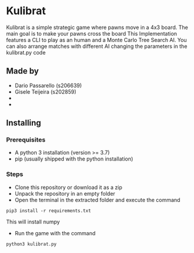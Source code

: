 # Kulibrat
Kulibrat is a simple strategic game where pawns move in a 4x3 board. The main goal is to make your pawns cross the board
This Implementation features a CLI to play as an human and a Monte Carlo Tree Search AI. You can also arrange
matches with different AI changing the parameters in the kulibrat.py code
## Made by
* Dario Passarello (s206639)
* Gisele Teijeira (s202859)
*
*

## Installing
### Prerequisites
* A python 3 installation (version >= 3.7)
* pip (usually shipped with the python installation)
### Steps
* Clone this repository or download it as a zip
* Unpack the repository in an empty folder
* Open the terminal in the extracted folder and execute the command
```
pip3 install -r requirements.txt
```
This will install numpy
* Run the game with the command 
```
python3 kulibrat.py
```
